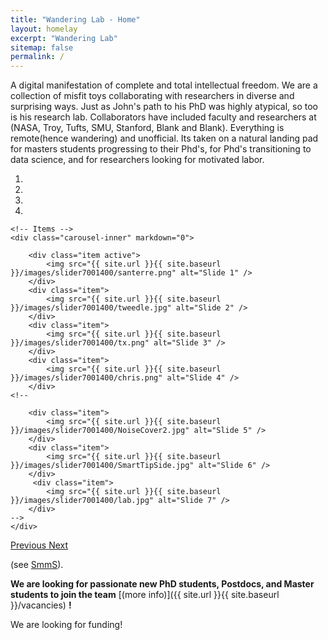 ```yaml
---
title: "Wandering Lab - Home"
layout: homelay
excerpt: "Wandering Lab"
sitemap: false
permalink: /
---
```

A digital manifestation of complete and total intellectual freedom.  We are a collection of misfit toys collaborating with researchers in diverse and surprising ways. Just as John's path to his PhD was highly atypical, so too is his research lab.  Collaborators have included faculty and researchers at (NASA, Troy, Tufts, SMU, Stanford, Blank and Blank). Everything is remote(hence wandering) and unofficial.  Its taken on a natural landing pad for masters students progressing to their Phd's, for Phd's transitioning to data science, and for researchers looking for motivated labor.


<div markdown="0" id="carousel" class="carousel slide" data-ride="carousel" data-interval="5000" data-pause="hover" >
    <!-- Menu -->
    <ol class="carousel-indicators">
        <li data-target="#carousel" data-slide-to="0" class="active"></li>
        <li data-target="#carousel" data-slide-to="1"></li>
        <li data-target="#carousel" data-slide-to="2"></li>
        <li data-target="#carousel" data-slide-to="3"></li>
	<!--
        <li data-target="#carousel" data-slide-to="4"></li>
        <li data-target="#carousel" data-slide-to="5"></li>
        <li data-target="#carousel" data-slide-to="6"></li>
	-->
    </ol>

    <!-- Items -->
    <div class="carousel-inner" markdown="0">

        <div class="item active">
            <img src="{{ site.url }}{{ site.baseurl }}/images/slider7001400/santerre.png" alt="Slide 1" />
        </div>
        <div class="item">
            <img src="{{ site.url }}{{ site.baseurl }}/images/slider7001400/tweedle.jpg" alt="Slide 2" />
        </div>
        <div class="item">
            <img src="{{ site.url }}{{ site.baseurl }}/images/slider7001400/tx.png" alt="Slide 3" />
        </div>
        <div class="item">
            <img src="{{ site.url }}{{ site.baseurl }}/images/slider7001400/chris.png" alt="Slide 4" />
        </div>
	<!--

        <div class="item">
            <img src="{{ site.url }}{{ site.baseurl }}/images/slider7001400/NoiseCover2.jpg" alt="Slide 5" />
        </div>
        <div class="item">
            <img src="{{ site.url }}{{ site.baseurl }}/images/slider7001400/SmartTipSide.jpg" alt="Slide 6" />
        </div>
         <div class="item">
            <img src="{{ site.url }}{{ site.baseurl }}/images/slider7001400/lab.jpg" alt="Slide 7" />
        </div>
	-->
    </div>
  <a class="left carousel-control" href="#carousel" role="button" data-slide="prev">
    <span class="glyphicon glyphicon-chevron-left" aria-hidden="true"></span>
    <span class="sr-only">Previous</span>
  </a>
  <a class="right carousel-control" href="#carousel" role="button" data-slide="next">
    <span class="glyphicon glyphicon-chevron-right" aria-hidden="true"></span>
    <span class="sr-only">Next</span>
  </a>
</div>




(see [SmmS](SmmS)).

 **We are  looking for passionate new PhD students, Postdocs, and Master students to join the team** [(more info)]({{ site.url }}{{ site.baseurl }}/vacancies) **!**


We are looking for funding!


